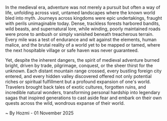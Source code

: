 
In the medieval era, adventure was not merely a pursuit but often a way of life, unfolding across vast, untamed landscapes where the known world bled into myth. Journeys across kingdoms were epic undertakings, fraught with perils unimaginable today. Dense, trackless forests harbored bandits, wild beasts, and supernatural lore, while winding, poorly maintained roads were prone to ambush or simply vanished beneath treacherous terrain. Every mile was a test of endurance and wit against the elements, human malice, and the brutal reality of a world yet to be mapped or tamed, where the next hospitable village or safe haven was never guaranteed.

Yet, despite the inherent dangers, the spirit of medieval adventure burned bright, driven by trade, pilgrimage, conquest, or the sheer thirst for the unknown. Each distant mountain range crossed, every bustling foreign city entered, and every hidden valley discovered offered not only potential riches or spiritual fulfillment but a profound expansion of one's world. Travelers brought back tales of exotic cultures, forgotten ruins, and incredible natural wonders, transforming personal hardship into legendary sagas that inspired generations to cast aside fear and embark on their own quests across the wild, wondrous expanse of their world.

~ By Hozmi - 01 November 2025
